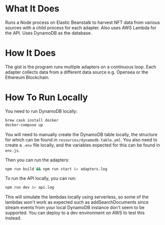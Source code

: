 # What It Does

Runs a Node process on Elastic Beanstalk to harvest NFT data from various sources with a child process for each adapter. Also uses AWS Lambda for the API. Uses DynamoDB as the database. 

# How It Does

The gist is the program runs multiple adapters on a continuous loop. Each adapter collects data from a different data source e.g. Opensea or the Ethereum Blockchain.

# How To Run Locally

You need to run DynamoDB locally:
```bash
brew cask install docker
docker-compose up
```

You will need to manually create the DynamoDB table locally, the structure for which can be found
in `resources/dynamodb-table.yml`. You also need to create a `.env` file locally, and the variables
expected for this can be found in `env.js`. 

Then you can run the adapters:
```bash
npm run build && npm run start &> adapters.log 
```

To run the API locally, you can run:
```bash
npm run dev &> api.log
```

This will simulate the lambdas locally using serverless, so some of the lambdas won't work as expected such as addSearchDocuments since stream events from your local DynamoDB instance don't seem to be supported. You can deploy to a dev environment on AWS to test this instead.
